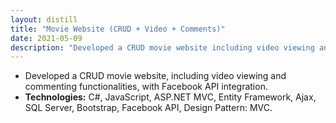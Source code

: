```yaml
---
layout: distill
title: "Movie Website (CRUD + Video + Comments)"
date: 2021-05-09
description: "Developed a CRUD movie website including video viewing and commenting functionalities, with Facebook API integration."
---
```


- Developed a CRUD movie website, including video viewing and commenting functionalities, with Facebook API integration.  
- **Technologies:** C#, JavaScript, ASP.NET MVC, Entity Framework, Ajax, SQL Server, Bootstrap, Facebook API, Design Pattern: MVC.
